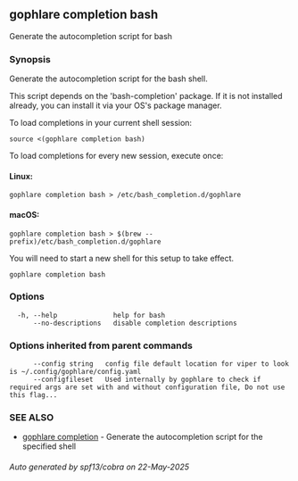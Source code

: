 ## gophlare completion bash

Generate the autocompletion script for bash

### Synopsis

Generate the autocompletion script for the bash shell.

This script depends on the 'bash-completion' package.
If it is not installed already, you can install it via your OS's package manager.

To load completions in your current shell session:

	source <(gophlare completion bash)

To load completions for every new session, execute once:

#### Linux:

	gophlare completion bash > /etc/bash_completion.d/gophlare

#### macOS:

	gophlare completion bash > $(brew --prefix)/etc/bash_completion.d/gophlare

You will need to start a new shell for this setup to take effect.


```
gophlare completion bash
```

### Options

```
  -h, --help              help for bash
      --no-descriptions   disable completion descriptions
```

### Options inherited from parent commands

```
      --config string   config file default location for viper to look is ~/.config/gophlare/config.yaml
      --configfileset   Used internally by gophlare to check if required args are set with and without configuration file, Do not use this flag...
```

### SEE ALSO

* [gophlare completion](gophlare_completion.md)	 - Generate the autocompletion script for the specified shell

###### Auto generated by spf13/cobra on 22-May-2025
